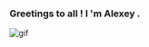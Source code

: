 ### Greetings to all ! I 'm Alexey .
<img alt=gif scr="https://github.com/lexrrr/lexrrr/blob/main/f1eda4768df8d8135c779772f2833e88.gif?raw=true">
